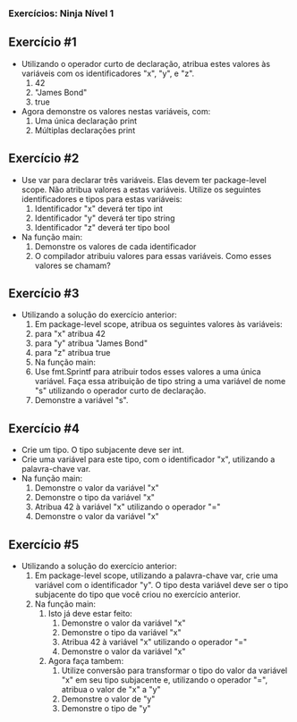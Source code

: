 ### Exercícios: Ninja Nível 1

## Exercício #1
- Utilizando o operador curto de declaração, atribua estes valores às variáveis com os identificadores "x", "y", e "z".
  1. 42
  2. "James Bond"
  3. true
- Agora demonstre os valores nestas variáveis, com:
  1. Uma única declaração print
  2. Múltiplas declarações print

## Exercício #2

- Use var para declarar três variáveis. Elas devem ter package-level scope. Não atribua valores a estas variáveis. Utilize os seguintes identificadores e tipos para estas variáveis:
  1. Identificador "x" deverá ter tipo int
  2. Identificador "y" deverá ter tipo string
  3. Identificador "z" deverá ter tipo bool
- Na função main:
  1. Demonstre os valores de cada identificador
  2. O compilador atribuiu valores para essas variáveis. Como esses valores se chamam?

## Exercício #3

- Utilizando a solução do exercício anterior: 
  1. Em package-level scope, atribua os seguintes valores às variáveis: 
    1. para "x" atribua 42 
    2. para "y" atribua "James Bond" 
    3. para "z" atribua true 
  2. Na função main: 
    1. Use fmt.Sprintf para atribuir todos esses valores a uma única variável. Faça essa atribuição de tipo string a uma variável de nome "s" utilizando o operador curto de declaração. 
    2. Demonstre a variável "s".

## Exercício #4

- Crie um tipo. O tipo subjacente deve ser int.
- Crie uma variável para este tipo, com o identificador "x", utilizando a palavra-chave var.
- Na função main:
  1. Demonstre o valor da variável "x"
  2. Demonstre o tipo da variável "x"
  3. Atribua 42 à variável "x" utilizando o operador "="
  4. Demonstre o valor da variável "x"

## Exercício #5

- Utilizando a solução do exercício anterior:
  1. Em package-level scope, utilizando a palavra-chave var, crie uma variável com o identificador "y". O tipo desta variável deve ser o tipo subjacente do tipo que você criou no exercício anterior.
  2. Na função main:
     1. Isto já deve estar feito:
        1. Demonstre o valor da variável "x"
        2. Demonstre o tipo da variável "x"
        3. Atribua 42 à variável "x" utilizando o operador "="
        4. Demonstre o valor da variável "x"
     2. Agora faça tambem:
        1. Utilize conversão para transformar o tipo do valor da variável "x" em seu tipo subjacente e, utilizando o operador "=", atribua o valor de "x" a "y"
        2. Demonstre o valor de "y"
        3. Demonstre o tipo de "y"
